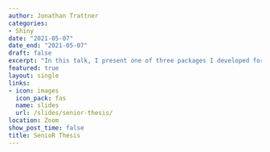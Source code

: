 ```yaml
---
author: Jonathan Trattner
categories:
- Shiny
date: "2021-05-07"
date_end: "2021-05-07"
draft: false
excerpt: "In this talk, I present one of three packages I developed for my undergraduate honors thesis at Wake Forest University: shinysurveys. I provide a background on R, the package shiny, and walk-through how to easily create and deploy a survey with my package."
featured: true
layout: single
links:
- icon: images
  icon_pack: fas
  name: slides
  url: /slides/senior-thesis/
location: Zoom
show_post_time: false
title: SenioR Thesis
---
```

